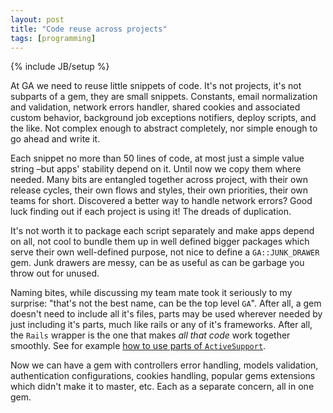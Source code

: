 ```yaml
---
layout: post
title: "Code reuse across projects"
tags: [programming]
---
```

{% include JB/setup %}

At GA we need to reuse little snippets of code. It's not projects, it's not subparts of a gem, they are small snippets. Constants, email normalization and validation, network errors handler, shared cookies and associated custom behavior, background job exceptions notifiers, deploy scripts, and the like. Not complex enough to abstract completely, nor simple enough to go ahead and write it.

Each snippet no more than 50 lines of code, at most just a simple value string –but apps' stability depend on it. Until now we copy them where needed. Many bits are entangled together across project, with their own release cycles, their own flows and styles, their own priorities, their own teams for short. Discovered a better way to handle network errors? Good luck finding out if each project is using it! The dreads of duplication.

It's not worth it to package each script separately and make apps depend on all, not cool to bundle them up in well defined bigger packages which serve their own well-defined purpose, not nice to define a `GA::JUNK_DRAWER` gem. Junk drawers are messy, can be as useful as can be garbage you throw out for unused.

Naming bites, while discussing my team mate took it seriously to my surprise: "that's not the best name, can be the top level `GA`". After all, a gem doesn't need to include all it's files, parts may be used wherever needed by just including it's parts, much like rails or any of it's frameworks. After all, the `Rails` wrapper is the one that makes _all that code_ work together smoothly. See for example [how to use parts of `ActiveSupport`](http://guides.rubyonrails.org/active_support_core_extensions.html).

Now we can have a gem with controllers error handling, models validation, authentication configurations, cookies handling, popular gems extensions which didn't make it to master, etc. Each as a separate concern, all in one gem.
